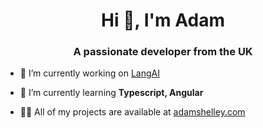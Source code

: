 <h1 align="center">Hi 👋, I'm Adam</h1>
<h3 align="center">A passionate developer from the UK</h3>

- 🔭 I’m currently working on [LangAI](https://github.com/AdamShelley/lang-ai)

- 🌱 I’m currently learning **Typescript, Angular**

- 👨‍💻 All of my projects are available at [adamshelley.com](https://adamshelley.com)

<p align="left">
</p>
